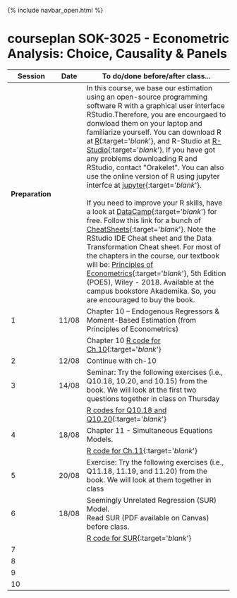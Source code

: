 {% include navbar_open.html %}

# courseplan SOK-3025 - Econometric Analysis: Choice, Causality & Panels

| Session <img width=80/>  | Date  |To do/done before/after class... <img width=200/>  |
|-----------------------|---------|-----------------------------------| 
|**Preparation**  | | In this course, we base our estimation using an open-source programming software R with a graphical user interface RStudio.Therefore, you are encourgaed to donwload them on your laptop and familiarize yourself. You can download R at [R](http://www.r-project.org){:target='_blank_'}, and R-Studio at [R-Studio](http://www.rstudio.com){:target='_blank_'}. If you have got any problems downloading R and RStudio, contact "Orakelet". You can also use the online version of R using jupyter interfce at [jupyter](https://www.jupyter.uit.no){:target='_blank_'}.  <br />                                                                                                                                                                                                <br />                                                                                                                                                        If you need to improve your R skills, have a look at [DataCamp](https://www.datacamp.com/courses/free-introduction-to-r){:target='_blank_'} for free. Follow this link for a bunch of [CheatSheets](https://www.rstudio.com/resources/cheatsheets/){:target='_blank_'}. Note the RStudio IDE Cheat sheet and the Data Transformation Cheat sheet. For most of the chapters in the course, our textbook will be: [Principles of Econometrics](http://principlesofeconometrics.com/poe5/poe5.html){:target='_blank_'}, 5th Edition (POE5), Wiley - 2018. Available at the campus bookstore Akademika. So, you are encouraged to buy the book. |                                                   <br />
| 1|11/08 |Chapter 10 – Endogenous Regressors & Moment-Based Estimation (from Principles of Econometrics)|
||| Chapter 10 [R code for Ch.10](https://github.com/uit-sok-3008-H22/uit-sok-3008-H22.github.io/blob/main/chapter_10.R){:target='_blank_'}|
|2|12/08|Continue with ch-10|
|3|14/08| Seminar: Try the following exercises (i.e., Q10.18, 10.20, and 10.15) from the book. We will look at the first two questions together in class on Thursday|
|||[R codes for Q10.18 and Q10.20](https://github.com/uit-sok-3025-h25/uit-sok-3025-h25.github.io/blob/main/Seminar_chap10.R){:target='_blank_'}|
| 4| 18/08| Chapter 11 - Simultaneous Equations Models. |
|||[R code for Ch.11](https://github.com/uit-sok-3008-H22/uit-sok-3008-H22.github.io/blob/main/Chapter%2011.R){:target='_blank_'} |
|5|20/08|Exercise: Try the following exercises (i.e., Q11.18, 11.19, and 11.20) from the book. We will look at them together in class|
| 6| 18/08|Seemingly Unrelated Regression (SUR) Model.  <br /> Read SUR (PDF available on Canvas) before class.   |
|||[R code for SUR](https://github.com/uit-sok-3025-h25/uit-sok-3025-h25.github.io/blob/main/SUR.R){:target='_blank_'} |
|7|||
|8|||
|9|||
|10|||

